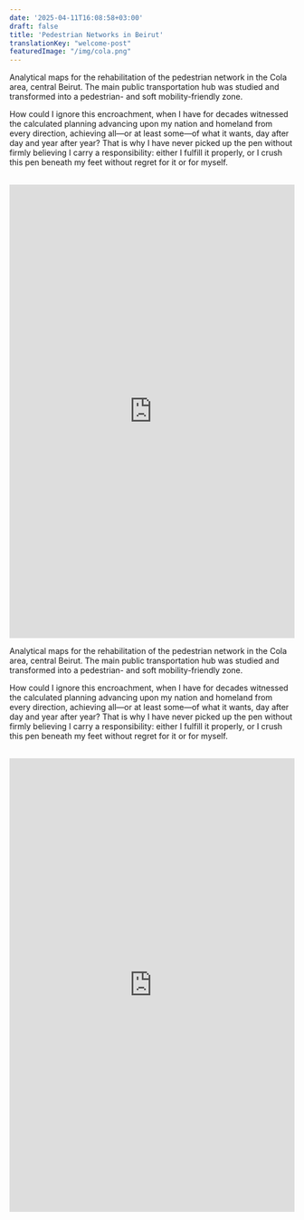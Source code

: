 ```yaml
---
date: '2025-04-11T16:08:58+03:00'
draft: false
title: 'Pedestrian Networks in Beirut'
translationKey: "welcome-post"
featuredImage: "/img/cola.png"
---
```


Analytical maps for the rehabilitation of the pedestrian network in the Cola area, central Beirut. The main public transportation hub was studied and transformed into a pedestrian- and soft mobility-friendly zone. 

How could I ignore this encroachment, when I have for decades witnessed the calculated planning advancing upon my nation and homeland from every direction, achieving all—or at least some—of what it wants, day after day and year after year? That is why I have never picked up the pen without firmly believing I carry a responsibility: either I fulfill it properly, or I crush this pen beneath my feet without regret for it or for myself.

<br>
<iframe src="https://sima-cr.netlify.app" width="100%" height="800" style="border: none;"></iframe>
<br>

Analytical maps for the rehabilitation of the pedestrian network in the Cola area, central Beirut. The main public transportation hub was studied and transformed into a pedestrian- and soft mobility-friendly zone. 

How could I ignore this encroachment, when I have for decades witnessed the calculated planning advancing upon my nation and homeland from every direction, achieving all—or at least some—of what it wants, day after day and year after year? That is why I have never picked up the pen without firmly believing I carry a responsibility: either I fulfill it properly, or I crush this pen beneath my feet without regret for it or for myself.

<br>
<iframe src="https://sima-yf.netlify.app" width="100%" height="800" style="border: none;"></iframe>
<br>